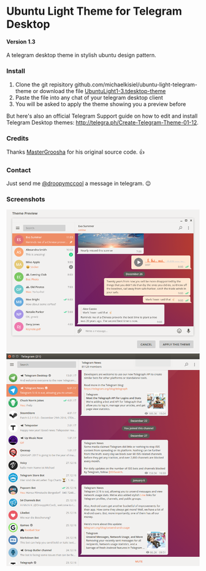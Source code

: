 # Ubuntu Light Theme for Telegram Desktop
#### Version 1.3
A telegram desktop theme in stylish ubuntu design pattern.

### Install
1. Clone the git repisitory github.com/michaelkisiel/ubuntu-light-telegram-theme or download the file [UbuntuLight1-3.tdesktop-theme](https://github.com/michaelkisiel/ubuntu-light-telegram-theme/blob/master/UbuntuLight1-3.tdesktop-theme)
2. Paste the file into any chat of your telegram desktop client
3. You will be asked to apply the theme showing you a preview before

But here's also an official Telegram Support guide on how to edit and install Telegram Desktop themes: http://telegra.ph/Create-Telegram-Theme-01-12.

### Credits
Thanks [MasterGroosha](https://github.com/MasterGroosha/telegram-soliddark-theme) for his original source code. :thumbsup:

### Contact
Just send me [@droopymccool](https://t.me/droopymccool) a message in telegram. :wink:

### Screenshots
![](UbuntuLightScreenshot.png)
![](ubuntu-light-telegram-theme.png)

